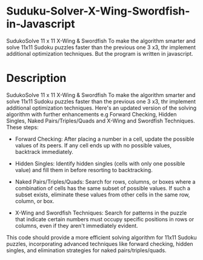# Suduku-Solver-X-Wing-Swordfish-in-Javascript
SudukoSolve 11 x 11 X-Wing &amp; Swordfish To make the algorithm smarter and solve 11x11 Sudoku puzzles faster than the previous one 3 x3, thr implement additional optimization techniques. But the program is written in javascript. 

# Description

SudukoSolve 11 x 11 X-Wing & Swordfish
To make the algorithm smarter and solve 11x11 Sudoku puzzles faster than the previous one 3 x3, thr implement additional optimization techniques. Here's an updated version of the solving algorithm with further enhancements e.g Forward Checking, Hidden Singles, Naked Pairs/Triples/Quads and X-Wing and Swordfish Techniques. These steps: 

- Forward Checking: After placing a number in a cell, update the possible values of its peers. If any cell ends up with no possible values, backtrack immediately.

- Hidden Singles: Identify hidden singles (cells with only one possible value) and fill them in before resorting to backtracking.

- Naked Pairs/Triples/Quads: Search for rows, columns, or boxes where a combination of cells has the same subset of possible values. If such a subset exists, eliminate these values from other cells in the same row, column, or box.

- X-Wing and Swordfish Techniques: Search for patterns in the puzzle that indicate certain numbers must occupy specific positions in rows or columns, even if they aren't immediately evident.

This code should provide a more efficient solving algorithm for 11x11 Sudoku puzzles, incorporating advanced techniques like forward checking, hidden singles, and elimination strategies for naked pairs/triples/quads.


